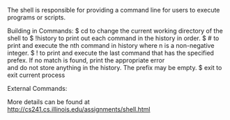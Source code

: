 The shell is responsible for providing a command line for users to execute programs or scripts.
 
 Building in Commands:
 $ cd <path>
     to change the current working directory of the shell to <path>
 $ !history
     to print out each command in the history in order. 
 $ #<n>
     to print and execute the nth command in history where n is a non-negative integer.
 $ !<prefix>
     to print and execute the last command that has the specified prefex. If no match is found, print the appropriate error   
     and do not store anything in the history. The prefix may be empty.
 $ exit
     to exit current process
 
 External Commands:
 
     
 
 More details can be found at http://cs241.cs.illinois.edu/assignments/shell.html
